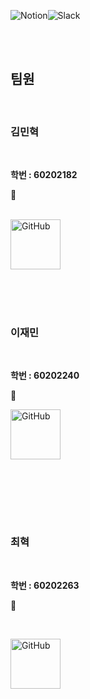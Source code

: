 <img alt="Notion" src ="https://img.shields.io/badge/Notion-000000.svg?&style=for-the-badge&logo=Notion&logoColor=white"/><img alt="Slack" src ="https://img.shields.io/badge/Slack-4A154B.svg?&style=for-the-badge&logo=Slack&logoColor=white"/></a>

<br/><br/>

## **팀원**

<br/>

### 김민혁

<br/>

**학번 : 60202182**

📧

<br/>

<img src="https://github.com/choi-hyk/Add-later/assets/127075917/9c78658a-6b33-4f66-b771-3adf84b2c7d0" alt="GitHub" width="80" height="auto">

<br/><br/><br/>

### 이재민

<br/>

**학번 : 60202240**

📧

[<img src="https://github.com/choi-hyk/Add-later/assets/127075917/9c78658a-6b33-4f66-b771-3adf84b2c7d0" alt="GitHub" width="80" height="auto">](https://github.com/javor10)

<br/>

<br/><br/><br/>

### 최혁

<br/>

**학번 : 60202263**

📧

<br/>

[<img src="https://github.com/choi-hyk/Add-later/assets/127075917/9c78658a-6b33-4f66-b771-3adf84b2c7d0" alt="GitHub" width="80" height="auto">](https://github.com/choi-hyk)
